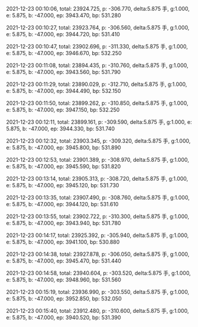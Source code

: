 2021-12-23 00:10:06, total: 23924.725, p: -306.770, delta:5.875 手, g:1.000, e: 5.875, b: -47.000, ep: 3943.470, bp: 531.280

2021-12-23 00:10:27, total: 23923.764, p: -306.560, delta:5.875 手, g:1.000, e: 5.875, b: -47.000, ep: 3944.720, bp: 531.410

2021-12-23 00:10:47, total: 23902.696, p: -311.330, delta:5.875 手, g:1.000, e: 5.875, b: -47.000, ep: 3946.670, bp: 532.250

2021-12-23 00:11:08, total: 23894.435, p: -310.760, delta:5.875 手, g:1.000, e: 5.875, b: -47.000, ep: 3943.560, bp: 531.790

2021-12-23 00:11:29, total: 23890.029, p: -312.710, delta:5.875 手, g:1.000, e: 5.875, b: -47.000, ep: 3944.490, bp: 532.150

2021-12-23 00:11:50, total: 23899.262, p: -310.850, delta:5.875 手, g:1.000, e: 5.875, b: -47.000, ep: 3947.150, bp: 532.250

2021-12-23 00:12:11, total: 23899.161, p: -309.590, delta:5.875 手, g:1.000, e: 5.875, b: -47.000, ep: 3944.330, bp: 531.740

2021-12-23 00:12:32, total: 23903.345, p: -309.320, delta:5.875 手, g:1.000, e: 5.875, b: -47.000, ep: 3945.800, bp: 531.890

2021-12-23 00:12:53, total: 23901.389, p: -308.970, delta:5.875 手, g:1.000, e: 5.875, b: -47.000, ep: 3945.590, bp: 531.820

2021-12-23 00:13:14, total: 23905.313, p: -308.720, delta:5.875 手, g:1.000, e: 5.875, b: -47.000, ep: 3945.120, bp: 531.730

2021-12-23 00:13:35, total: 23907.490, p: -308.760, delta:5.875 手, g:1.000, e: 5.875, b: -47.000, ep: 3944.120, bp: 531.610

2021-12-23 00:13:55, total: 23902.722, p: -310.300, delta:5.875 手, g:1.000, e: 5.875, b: -47.000, ep: 3943.940, bp: 531.780

2021-12-23 00:14:17, total: 23925.392, p: -305.940, delta:5.875 手, g:1.000, e: 5.875, b: -47.000, ep: 3941.100, bp: 530.880

2021-12-23 00:14:38, total: 23927.878, p: -306.050, delta:5.875 手, g:1.000, e: 5.875, b: -47.000, ep: 3945.470, bp: 531.440

2021-12-23 00:14:58, total: 23940.604, p: -303.520, delta:5.875 手, g:1.000, e: 5.875, b: -47.000, ep: 3948.960, bp: 531.560

2021-12-23 00:15:19, total: 23936.990, p: -303.550, delta:5.875 手, g:1.000, e: 5.875, b: -47.000, ep: 3952.850, bp: 532.050

2021-12-23 00:15:40, total: 23912.480, p: -310.600, delta:5.875 手, g:1.000, e: 5.875, b: -47.000, ep: 3940.520, bp: 531.390